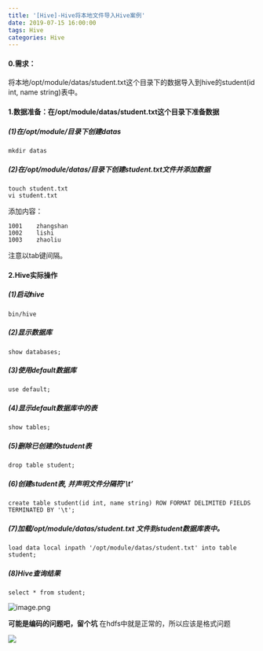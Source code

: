 ```yaml
---
title: '[Hive]-Hive将本地文件导入Hive案例'
date: 2019-07-15 16:00:00
tags: Hive
categories: Hive
---
```


#### 0.需求：
将本地/opt/module/datas/student.txt这个目录下的数据导入到hive的student(id int, name string)表中。

#### 1.数据准备：在/opt/module/datas/student.txt这个目录下准备数据
##### (1)在/opt/module/目录下创建datas
```shell
mkdir datas
```
##### (2)在/opt/module/datas/目录下创建student.txt文件并添加数据
```	shell
touch student.txt
vi student.txt
```
添加内容：
```shell
1001	zhangshan
1002	lishi
1003	zhaoliu
```
注意以tab键间隔。
#### 2.Hive实际操作
##### (1)启动hive
```shell
bin/hive
```
##### (2)显示数据库
```shell
show databases;
```
##### (3)使用default数据库
```shell
use default;
```
##### (4)显示default数据库中的表
```shell
show tables;
```
##### (5)删除已创建的student表
```shell
drop table student;
```
##### (6)创建student表, 并声明文件分隔符’\t’
```shell
create table student(id int, name string) ROW FORMAT DELIMITED FIELDS TERMINATED BY '\t';
```
##### (7)加载/opt/module/datas/student.txt 文件到student数据库表中。
```shell
load data local inpath '/opt/module/datas/student.txt' into table student;
```
##### (8)Hive查询结果
```shell
select * from student;
```

![image.png](https://imgconvert.csdnimg.cn/aHR0cHM6Ly91cGxvYWQtaW1hZ2VzLmppYW5zaHUuaW8vdXBsb2FkX2ltYWdlcy80MzkxNDA3LWIxOWRjMWI0YTNiM2Q5ZjcucG5n?x-oss-process=image/format,png)

**可能是编码的问题吧，留个坑**
在hdfs中就是正常的，所以应该是格式问题

![](https://imgconvert.csdnimg.cn/aHR0cHM6Ly91cGxvYWQtaW1hZ2VzLmppYW5zaHUuaW8vdXBsb2FkX2ltYWdlcy80MzkxNDA3LTQyYjVjMmZmYzQ3YzQ0ZjYucG5n?x-oss-process=image/format,png)